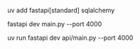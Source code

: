 

uv add fastapi[standard] sqlalchemy


fastapi dev main.py --port 4000



uv run fastapi dev api/main.py --port 4000

